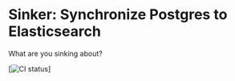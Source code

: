 # Sinker: Synchronize Postgres to Elasticsearch

What are you sinking about?

[![CI status](https://github.com/paradigm-operations/sinker/workflows/test/badge.svg)]

